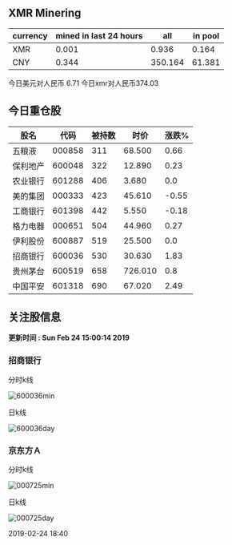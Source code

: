 ## XMR Minering

|currency|mined in last 24 hours|all|in pool|
|---|---|---|---|
|XMR|0.001|0.936|0.164|
|CNY|0.344|350.164|61.381|

今日美元对人民币 6.71	今日xmr对人民币374.03


## 今日重仓股 

|股名|代码|被持数|时价|涨跌%|
|---|---|---|---|---|
|五粮液|000858|311|68.500|0.66|
|保利地产|600048|322|12.890|0.23|
|农业银行|601288|406|3.680|0.0|
|美的集团|000333|423|45.610|-0.55|
|工商银行|601398|442|5.550|-0.18|
|格力电器|000651|504|44.960|0.27|
|伊利股份|600887|519|25.500|0.0|
|招商银行|600036|530|30.630|1.83|
|贵州茅台|600519|658|726.010|0.8|
|中国平安|601318|690|67.020|2.49|

## 关注股信息
**更新时间 : Sun Feb 24 15:00:14 2019**
### 招商银行 
分时k线

![600036min](http://image.sinajs.cn/newchart/min/n/sh600036.gif)

日k线

![600036day](http://image.sinajs.cn/newchart/daily/n/sh600036.gif)

### 京东方Ａ 
分时k线

![000725min](http://image.sinajs.cn/newchart/min/n/sz000725.gif)

日k线

![000725day](http://image.sinajs.cn/newchart/daily/n/sz000725.gif)

2019-02-24 18:40